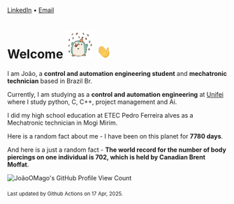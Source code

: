[LinkedIn](https://www.linkedin.com/in/joão-pedro-gozzoli-b95641301/) &bull;
[Email](joaopedrogozzoli@gmail.com)

# Welcome <img src="happy.gif" height="64px" /> <img src="wave.gif" height="32px" />

I am João, a  **control and automation engineering student** and **mechatronic technician** based in Brazil Br.

Currently, I am studying as a **control and automation engineering** at [Unifei](https://unifei.edu.br) where I study python, C, C++, project management and Ai.

I did my high school education at ETEC Pedro Ferreira alves as a Mechatronic technician in Mogi Mirim.

Here is a random fact about me - I have been on this planet for **7780 days**.

And here is a just a random fact -  **The world record for the number of body piercings on one individual is 702, which is held by Canadian Brent Moffat**.

![JoãoOMago's GitHub Profile View Count](https://komarev.com/ghpvc/?username=JoaoOMago)

<sub>Last updated by Github Actions on 17 Apr, 2025.</sub>
